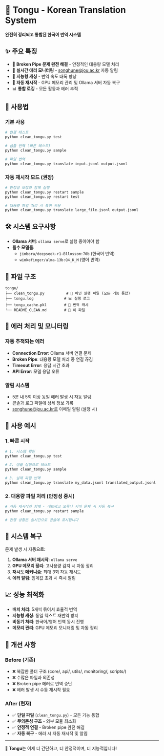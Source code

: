 # 🐲 Tongu - Korean Translation System

**완전히 정리되고 통합된 한국어 번역 시스템**

## ✨ 주요 특징

- 🔧 **Broken Pipe 문제 완전 해결** - 안정적인 대용량 모델 처리
- 🚨 **실시간 에러 모니터링** - songhune@jou.ac.kr 자동 알림  
- 💾 **지능형 캐싱** - 번역 속도 대폭 향상
- 🔄 **자동 재시작** - GPU 메모리 관리 및 Ollama 서버 자동 복구
- 📊 **통합 로깅** - 모든 활동과 에러 추적

## 🚀 사용법

### 기본 사용

```bash
# 연결 테스트
python clean_tongu.py test

# 샘플 번역 (빠른 테스트)
python clean_tongu.py sample

# 파일 번역
python clean_tongu.py translate input.jsonl output.jsonl
```

### 자동 재시작 모드 (권장)

```bash
# 안정성 보장과 함께 실행
python clean_tongu.py restart sample
python clean_tongu.py restart test

# 대용량 파일 처리 시 특히 유용
python clean_tongu.py translate large_file.jsonl output.jsonl
```

## 🛠️ 시스템 요구사항

- **Ollama 서버**: `ollama serve`로 실행 중이어야 함
- **필수 모델들**:
  - `jinbora/deepseek-r1-Bllossom:70b` (한국어 번역)
  - `winkefinger/alma-13b:Q4_K_M` (영어 번역)

## 📁 파일 구조

```
tongu/
├── clean_tongu.py          # 🎯 메인 실행 파일 (모든 기능 통합)
├── tongu.log              # 📊 실행 로그
├── tongu_cache.pkl        # 💾 번역 캐시
└── README_CLEAN.md        # 📖 이 파일
```

## 🔧 에러 처리 및 모니터링

### 자동 추적되는 에러
- **Connection Error**: Ollama 서버 연결 문제
- **Broken Pipe**: 대용량 모델 처리 중 연결 끊김  
- **Timeout Error**: 응답 시간 초과
- **API Error**: 모델 응답 오류

### 알림 시스템
- 5분 내 5회 이상 동일 에러 발생 시 자동 알림
- 콘솔과 로그 파일에 상세 정보 기록
- songhune@jou.ac.kr로 이메일 알림 (설정 시)

## 🎯 사용 예시

### 1. 빠른 시작
```bash
# 1. 시스템 확인
python clean_tongu.py test

# 2. 샘플 실행으로 테스트
python clean_tongu.py sample

# 3. 실제 파일 번역
python clean_tongu.py translate my_data.jsonl translated_output.jsonl
```

### 2. 대용량 파일 처리 (안정성 중시)
```bash
# 자동 재시작과 함께 - 네트워크 오류나 서버 문제 시 자동 복구
python clean_tongu.py restart sample

# 진행 상황은 실시간으로 콘솔에 표시됩니다
```

## 🔄 시스템 복구

문제 발생 시 자동으로:
1. **Ollama 서버 재시작**: `ollama serve`
2. **GPU 메모리 정리**: 고사용량 감지 시 자동 정리
3. **재시도 메커니즘**: 최대 3회 자동 재시도
4. **에러 알림**: 임계값 초과 시 즉시 알림

## 📈 성능 최적화

- **배치 처리**: 5개씩 묶어서 효율적 번역
- **지능형 캐싱**: 동일 텍스트 재번역 방지
- **비동기 처리**: 한국어/영어 번역 동시 진행
- **메모리 관리**: GPU 메모리 모니터링 및 자동 정리

## 🎉 개선 사항

### Before (기존)
- ❌ 복잡한 폴더 구조 (core/, api/, utils/, monitoring/, scripts/)
- ❌ 수많은 파일과 의존성
- ❌ Broken pipe 에러로 번역 중단
- ❌ 에러 발생 시 수동 재시작 필요

### After (현재)
- ✅ **단일 파일** (`clean_tongu.py`) - 모든 기능 통합
- ✅ **무의존성 구조** - 외부 모듈 최소화
- ✅ **안정적 연결** - Broken pipe 완전 해결
- ✅ **자동 복구** - 에러 시 자동 재시작 및 알림

---

**🐲 Tongu**는 이제 더 간단하고, 더 안정적이며, 더 지능적입니다!